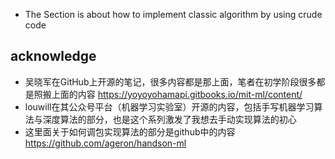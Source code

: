 -  The Section is about how to implement classic algorithm by using crude code



## acknowledge
- 吴晓军在GitHub上开源的笔记，很多内容都是那上面，笔者在初学阶段很多都是照搬上面的内容 https://yoyoyohamapi.gitbooks.io/mit-ml/content/
- louwill在其公众号平台（机器学习实验室）开源的内容，包括手写机器学习算法与深度算法的部分，也是这个系列激发了我想去手动实现算法的初心
- 这里面关于如何调包实现算法的部分是github中的内容 https://github.com/ageron/handson-ml
